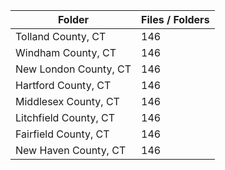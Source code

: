 | Folder                |   Files / Folders |
|-----------------------|-------------------|
| Tolland County, CT    |               146 |
| Windham County, CT    |               146 |
| New London County, CT |               146 |
| Hartford County, CT   |               146 |
| Middlesex County, CT  |               146 |
| Litchfield County, CT |               146 |
| Fairfield County, CT  |               146 |
| New Haven County, CT  |               146 |